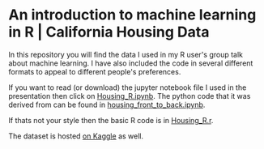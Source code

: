 # An introduction to machine learning in R | California Housing Data

In this repository you will find the data I used in my R user's group talk about machine learning. I have also included the code
in several different formats to appeal to different people's preferences.

If you want to read (or download) the jupyter notebook file I used in the presentation then click on [Housing_R.ipynb](https://github.com/CNuge/kaggle_code/blob/master/california_housing/Housing_R.ipynb). The python code that it was derived from can be found in [housing_front_to_back.ipynb](https://github.com/CNuge/kaggle_code/blob/master/california_housing/housing_front_to_back.ipynb).

If thats not your style then the basic R code is in [Housing_R.r](https://github.com/CNuge/kaggle_code/blob/master/california_housing/Housing_R.r).

The dataset is hosted [on Kaggle](https://www.kaggle.com/camnugent/california-housing-prices) as well.
